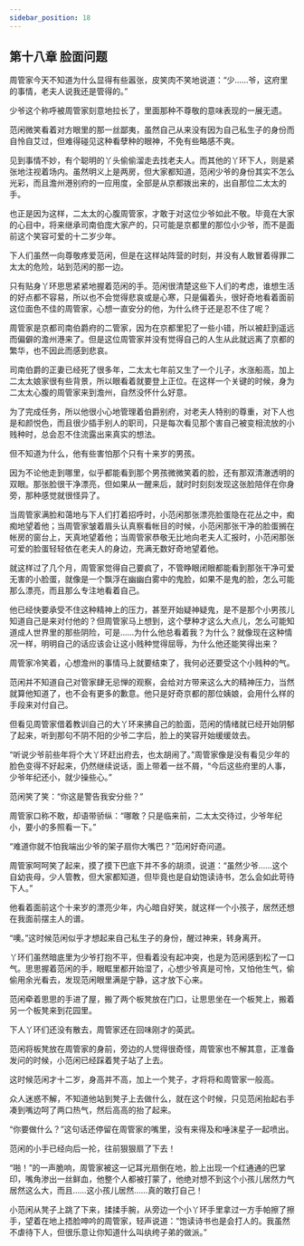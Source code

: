```yaml
---
sidebar_position: 18
---
```


## 第十八章 **脸面问题**

周管家今天不知道为什么显得有些嚣张，皮笑肉不笑地说道：“少……爷，这府里的事情，老夫人说我还是管得的。”

少爷这个称呼被周管家刻意地拉长了，里面那种不尊敬的意味表现的一展无遗。

范闲微笑看着对方眼里的那一丝鄙夷，虽然自己从来没有因为自己私生子的身份而自怜自艾过，但难得碰见这种看孽种的眼神，不免有些略感不爽。

见到事情不妙，有个聪明的丫头偷偷溜走去找老夫人。而其他的丫环下人，则是紧张地注视着场内。虽然明义上是两房，但大家都知道，范闲少爷的身份其实不怎么光彩，而且澹州港别府的一应用度，全部是从京都拨出来的，出自那位二太太的手。

也正是因为这样，二太太的心腹周管家，才敢于对这位少爷如此不敬。毕竟在大家的心目中，将来继承司南伯庞大家产的，只可能是京都里的那位小少爷，而不是面前这个笑容可爱的十二岁少年。

下人们虽然一向尊敬疼爱范闲，但是在这样站阵营的时刻，并没有人敢冒着得罪二太太的危险，站到范闲的那一边。

只有贴身丫环思思紧紧地握着范闲的手。范闲很清楚这些下人们的考虑，谁想生活的好点都不容易，所以也不会觉得悲哀或是心寒，只是偏着头，很好奇地看着面前这位面色不佳的周管家，心想一直安分的他，为什么终于还是忍不住了呢？

周管家是京都司南伯爵府的二管家，因为在京都里犯了一些小错，所以被赶到遥远而偏僻的澹州港来了。但是这位周管家并没有觉得自己的人生从此就远离了京都的繁华，也不因此而感到悲哀。

司南伯爵的正妻已经死了很多年，二太太七年前又生了一个儿子，水涨船高，加上二太太娘家很有些背景，所以眼看着就要登上正位。在这样一个关键的时候，身为二太太心腹的周管家来到澹州，自然没怀什么好意。

为了完成任务，所以他很小心地管理着伯爵别府，对老夫人特别的尊重，对下人也是和颜悦色，而且很少插手别人的职司，只是每次看见那个害自己被变相流放的小贱种时，总会忍不住流露出来真实的想法。

但不知道为什么，他有些害怕那个只有十来岁的男孩。

因为不论他走到哪里，似乎都能看到那个男孩微微笑着的脸，还有那双清澈透明的双眼。那张脸很干净漂亮，但如果从一醒来后，就时时刻刻发现这张脸陪伴在你身旁，那种感觉就很怪异了。

当周管家满脸和蔼地与下人们打着招呼时，小范闲那张漂亮脸蛋隐在花丛之中，痴痴地望着他；当周管家皱着眉头认真察看帐目的时候，小范闲那张干净的脸蛋搁在帐房的窗台上，天真地望着他；当周管家恭敬无比地向老夫人汇报时，小范闲那张可爱的脸蛋轻轻依在老夫人的身边，充满无数好奇地望着他。

就这样过了几个月，周管家觉得自己要疯了，不管睁眼闭眼都能看到那张干净可爱无害的小脸蛋，就像是一个飘浮在幽幽白雾中的鬼脸，如果不是鬼的脸，怎么可能那么漂亮，而且那么专注地看着自己。

他已经快要承受不住这种精神上的压力，甚至开始疑神疑鬼，是不是那个小男孩儿知道自己是来对付他的？但周管家马上想到，这个孽种才这么大点儿，怎么可能知道成人世界里的那些阴险，可是……为什么他总看着我？为什么？就像现在这种情况一样，明明自己的话应该会让这小贱种觉得屈辱，为什么他还能笑得出来？

周管家冷笑着，心想澹州的事情马上就要结束了，我何必还要受这个小贱种的气。

范闲并不知道自己对管家肆无忌惮的观察，会给对方带来这么大的精神压力，当然就算他知道了，也不会有更多的歉意。他只是好奇京都的那位姨娘，会用什么样的手段来对付自己。

但看见周管家借着教训自己的大丫环来拂自己的脸面，范闲的情绪就已经开始阴郁了起来，听到那句不阴不阳的少爷二字后，脸上的笑容开始缓缓敛去。

“听说少爷前些年将个大丫环赶出府去，也太胡闹了。”周管家像是没有看见少年的脸色变得不好起来，仍然继续说话，面上带着一丝不屑，“今后这些府里的人事，少爷年纪还小，就少操些心。”

范闲笑了笑：“你这是警告我安分些？”

周管家口称不敢，却语带骄纵：“哪敢？只是临来前，二太太交待过，少爷年纪小，要小的多照看一下。”

“难道你就不怕我端出少爷的架子扇你大嘴巴？”范闲好奇问道。

周管家呵呵笑了起来，摸了摸下巴底下并不多的胡须，说道：“虽然少爷……这个自幼丧母，少人管教，但大家都知道，但毕竟也是自幼饱读诗书，怎么会如此苛待下人。”

他看着面前这个十来岁的漂亮少年，内心暗自好笑，就这样一个小孩子，居然还想在我面前摆主人的谱。

“噢。”这时候范闲似乎才想起来自己私生子的身份，醒过神来，转身离开。

丫环们虽然暗底里为少爷打抱不平，但看着没有起冲突，也是为范闲感到松了一口气。思思握着范闲的手，眼眶里都开始湿了，心想少爷真是可怜，又怕他生气，偷偷用余光看去，发现范闲眼里满是宁静，这才放下心来。

范闲牵着思思的手进了屋，搬了两个板凳放在门口，让思思坐在一个板凳上，搬着另一个板凳来到花园里。

下人丫环们还没有散去，周管家还在回味刚才的英武。

范闲将板凳放在周管家的身前，旁边的人觉得很奇怪，周管家也不解其意，正准备发问的时候，小范闲已经踩着凳子站了上去。

这时候范闲才十二岁，身高并不高，加上一个凳子，才将将和周管家一般高。

众人迷惑不解，不知道他站到凳子上去做什么，就在这个时候，只见范闲抬起右手凑到嘴边呵了两口热气，然后高高的抬了起来。

“你要做什么？”这句话还停留在周管家的嘴里，没有来得及和唾沫星子一起喷出。

范闲的小手已经向后一抡，往前狠狠扇了下去！

“啪！”的一声脆响，周管家被这一记耳光扇倒在地，脸上出现一个红通通的巴掌印，嘴角渗出一丝鲜血，他整个人都被打蒙了，他绝对想不到这个小孩儿居然力气居然这么大，而且……这小孩儿居然……真的敢打自己！

小范闲从凳子上跳了下来，揉揉手腕，从旁边一个小丫环手里拿过一方手帕擦了擦手，望着在地上捂脸呻吟的周管家，轻声说道：“饱读诗书也是会打人的。我虽然不虐待下人，但很乐意让你知道什么叫纨绔子弟的做派。”

